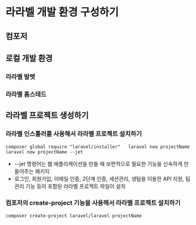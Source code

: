 # 라라벨 개발 환경 구성하기
## 컴포저
## 로컬 개발 환경
### 라라벨 발렛
### 라라벨 홈스테드
## 라라벨 프로젝트 생성하기
### 라라벨 인스톨러를 사용해서 라라벨 프로젝트 설치하기
``` composer global require "laravel/installer"   laravel new projectName   laravel new projectName --jet ```
- --jet 명령어는 웹 애플리케이션을 만들 때 보편적으로 필요한 기능을 신속하게 만들어주는 패키지
- 로그인, 회원가입, 이메일 인증, 2단계 인증, 세션관리, 생텀을 이용한 API 지원, 팀 관리 기능 등이 포함된 라라벨 프로젝트 파일이 설치
### 컴포저의 create-project 기능을 사용해서 라라벨 프로젝트 설치하기
``` composer create-project laravel/laravel projectName ```
